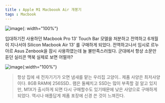 ```yaml
---
title : Apple M1 Macboook Air 개봉기
tags : Macbook
---
```

![image](https://i.ibb.co/VThHvrH/Kakao-Talk-Photo-2021-03-17-08-26-33.jpg){: width="100%"}

입대하기전 사용하던 Macbook Pro 13' Touch Bar 모델을 처분하고 전역하고 6개월이 지나서야 Silicon Macbook Air 13' 를 구매하게 되었다. 전역하고나서 임시로 르누아르 Asus Zenbook을 잠시 사용하였는데 늘 불만족스러웠다. 군대에서 항상 소문만 듣던 실리콘 맥북 실제로 보면 어떨까?

![image](https://i.ibb.co/QJP0V9w/Kakao-Talk-Photo-2021-03-17-08-26-43.jpg){:width="100%"}
> 항상 집에 새 전자기기가 오면 냄새를 맡는 우리집 고양이..
제품 사양은 최저사양이다. 8GB RAM에 256SSD.. 램은 둘째치고 SSD는 많이 부족할 걸 알고 있지만, M1X가 출시하게 되면 다시 구매할수도 있기때문에 낮은 사양으로 구매하게 되었다. 
역시나 애플답게 제품 포장에 신경 쓴 것이 느껴진다. 